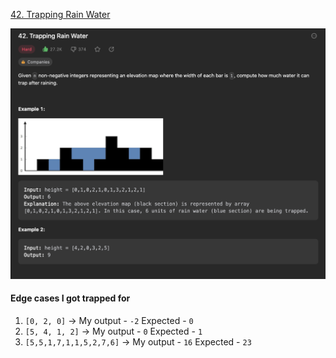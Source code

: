 [42. Trapping Rain Water](https://leetcode.com/problems/trapping-rain-water/)


![](Trapping%20rain%20water.png)


#### Edge cases I got trapped for

1. `[0, 2, 0]` -> My output - `-2` Expected - `0`
2. `[5, 4, 1, 2]` -> My output - `0` Expected - `1`
3. `[5,5,1,7,1,1,5,2,7,6]` -> My output - `16` Expected - `23`